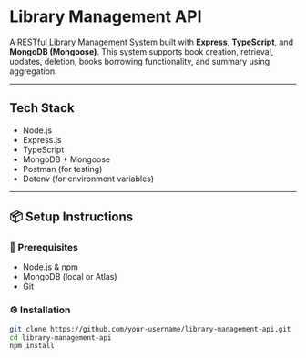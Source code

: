 # Library Management API

A RESTful Library Management System built with **Express**, **TypeScript**, and **MongoDB (Mongoose)**. This system supports book creation, retrieval, updates, deletion, books borrowing functionality, and summary using aggregation.

---

## Tech Stack

- Node.js
- Express.js
- TypeScript
- MongoDB + Mongoose
- Postman (for testing)
- Dotenv (for environment variables)

---

## 📦 Setup Instructions

### 🔧 Prerequisites
- Node.js & npm
- MongoDB (local or Atlas)
- Git

### ⚙️ Installation

```bash
git clone https://github.com/your-username/library-management-api.git
cd library-management-api
npm install
